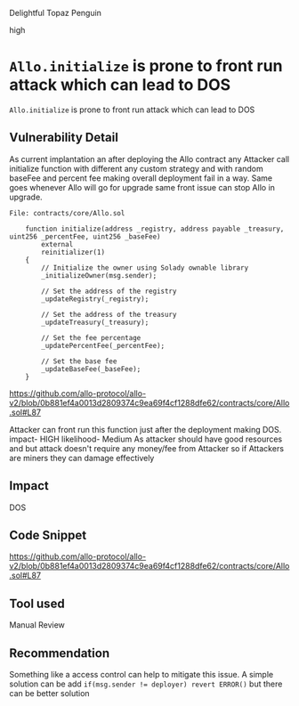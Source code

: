 Delightful Topaz Penguin

high

# `Allo.initialize` is prone to front run attack which can lead to DOS
`Allo.initialize` is prone to front run attack which can lead to DOS

## Vulnerability Detail
As current implantation an after deploying the Allo contract any Attacker call initialize function with different any custom strategy  and with random baseFee and percent fee making overall deployment fail in a way.
Same goes whenever Allo will go for upgrade same front issue can stop Allo in upgrade.
```solidity
File: contracts/core/Allo.sol

    function initialize(address _registry, address payable _treasury, uint256 _percentFee, uint256 _baseFee)
        external
        reinitializer(1)
    {
        // Initialize the owner using Solady ownable library
        _initializeOwner(msg.sender);

        // Set the address of the registry
        _updateRegistry(_registry);

        // Set the address of the treasury
        _updateTreasury(_treasury);

        // Set the fee percentage
        _updatePercentFee(_percentFee);

        // Set the base fee
        _updateBaseFee(_baseFee);
    }
```
https://github.com/allo-protocol/allo-v2/blob/0b881ef4a0013d2809374c9ea69f4cf1288dfe62/contracts/core/Allo.sol#L87

Attacker can front run this function just after the deployment making DOS. 
impact- HIGH
likelihood- Medium
As attacker should have good resources and but attack doesn't require any money/fee from Attacker so if Attackers are miners they can damage effectively 

## Impact

DOS 
  
## Code Snippet
https://github.com/allo-protocol/allo-v2/blob/0b881ef4a0013d2809374c9ea69f4cf1288dfe62/contracts/core/Allo.sol#L87
## Tool used

Manual Review

## Recommendation

Something like a access control can help to mitigate this issue.
A simple solution can be add `if(msg.sender != deployer) revert ERROR()`
but there can be better solution 